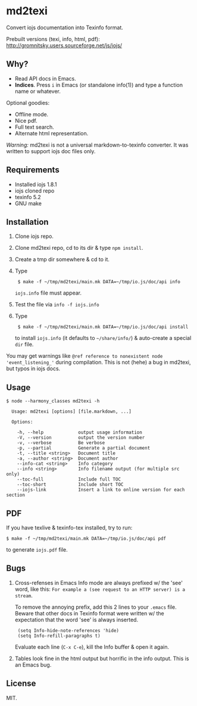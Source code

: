 # md2texi

Convert iojs documentation into Texinfo format.

Prebuilt versions (texi, info, html, pdf): http://gromnitsky.users.sourceforge.net/js/iojs/

## Why?

* Read API docs in Emacs.
* **Indices**. Press `i` in Emacs (or standalone info(1)) and type a
  function name or whatever.

Optional goodies:

* Offline mode.
* Nice pdf.
* Full text search.
* Alternate html representation.

*Warning:* md2texi is not a universal markdown-to-texinfo
converter. It was written to support iojs doc files only.

## Requirements

* Installed iojs 1.8.1
* iojs cloned repo
* texinfo 5.2
* GNU make

## Installation

1. Clone iojs repo.

2. Clone md2texi repo, cd to its dir & type `npm install`.

3. Create a tmp dir somewhere & cd to it.

4. Type

		$ make -f ~/tmp/md2texi/main.mk DATA=~/tmp/io.js/doc/api info

	`iojs.info` file must appear.

5. Test the file via `info -f iojs.info`

6. Type

		$ make -f ~/tmp/md2texi/main.mk DATA=~/tmp/io.js/doc/api install

	to install `iojs.info` (it defaults to `~/share/info/`) &
	auto-create a special `dir` file.

You may get warnings like `@ref reference to nonexistent node
'event_listening_'` during compilation. This is not (hehe) a bug in
md2texi, but typos in iojs docs.

## Usage

```
$ node --harmony_classes md2texi -h

  Usage: md2texi [options] [file.markdown, ...]

  Options:

	-h, --help             output usage information
	-V, --version          output the version number
	-v, --verbose          Be verbose
	-p, --partial          Generate a partial document
	-t, --title <string>   Document title
	-a, --author <string>  Document author
	--info-cat <string>    Info category
	--info <string>        Info filename output (for multiple src only)
	--toc-full             Include full TOC
	--toc-short            Include short TOC
	--iojs-link            Insert a link to online version for each section
```

## PDF

If you have texlive & texinfo-tex installed, try to run:

	$ make -f ~/tmp/md2texi/main.mk DATA=~/tmp/io.js/doc/api pdf

to generate `iojs.pdf` file.

## Bugs

1. Cross-refenses in Emacs Info mode are always prefixed w/ the 'see'
   word, like this: `For example a (see request to an HTTP server) is a
   stream`.

	To remove the annoying prefix, add this 2 lines to your `.emacs`
	file. Beware that other docs in Texinfo format were written w/ the
	expectation that the word 'see' is always inserted.

		(setq Info-hide-note-references 'hide)
		(setq Info-refill-paragraphs t)

	Evaluate each line (`C-x C-e`), kill the Info buffer & open it
	again.

2. Tables look fine in the html output but horrific in the info
   output. This is an Emacs bug.

## License

MIT.
